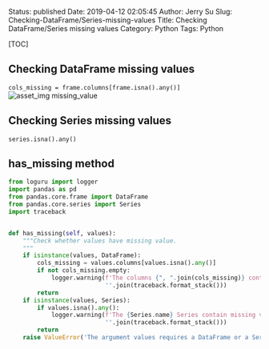 Status: published
Date: 2019-04-12 02:05:45
Author: Jerry Su
Slug: Checking-DataFrame/Series-missing-values
Title: Checking DataFrame/Series missing values
Category: Python
Tags: Python

[TOC]

## Checking DataFrame missing values
`cols_missing = frame.columns[frame.isna().any()]`
![asset_img missing_value](images/Checking-DataFrame-Series-missing-values/missing_value.jpg)

## Checking Series missing values
`series.isna().any()`

## has_missing method
```python
from loguru import logger
import pandas as pd
from pandas.core.frame import DataFrame
from pandas.core.series import Series
import traceback


def has_missing(self, values):
    """Check whether values have missing value.
    """
    if isinstance(values, DataFrame):
        cols_missing = values.columns[values.isna().any()]
        if not cols_missing.empty:
            logger.warning(f'The columns {", ".join(cols_missing)} contain missing values!' +
                           ''.join(traceback.format_stack()))
        return
    if isinstance(values, Series):
        if values.isna().any():
            logger.warning(f'The {Series.name} Series contain missing values! \n' +
                           ''.join(traceback.format_stack()))
        return
    raise ValueError('The argument values requires a DataFrame or a Series.')
```